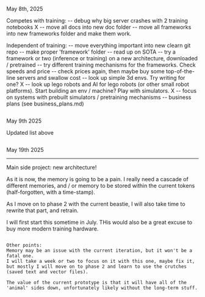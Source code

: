 May 8th, 2025

Competes with training:
 -- debug why big server crashes with 2 training notebooks
X -- move all docs into new doc folder
 -- move all frameworks into new frameworks folder and make them work.

Independent of training:
 -- move everything important into new clearn git repo
 -- make proper 'framework' folder
 -- read up on SOTA
 -- try a framework or two (inference or training) on a new architecture, downloaded / pretrained
 -- try different training mechanisms for the frameworks. Check speeds and price
    -- check prices again, then maybe buy some top-of-the-line servers and swallow cost
 -- look up simple 3d envs. Try writing for one?
X -- look up lego robots and AI for lego robots (or other small robot platforms). Start building an env / machine? Play with simulators.
X    -- focus on systems with prebuilt simulators / pretraining mechanisms
 -- business plans (see business_plans.md)

~~~~~~~~~~~~~~~~~~~~~~~~~~~~~~~~~~~~~~~~~~~~~~~~~
~~~~~~~~~~~~~~~~~~~~~~~~~~~~~~~~~~~~~~~~~~~~~~~~~

May 9th 2025

Updated list above

~~~~~~~~~~~~~~~~~~~~~~~~~~~~~~~~~~~~~~~~~~~~~~~~~
~~~~~~~~~~~~~~~~~~~~~~~~~~~~~~~~~~~~~~~~~~~~~~~~~

May 19th 2025

******
Main side project: new architecture!

As it is now, the memory is going to be a pain.
I really need a cascade of different memories, and / or memory to be stored within the current tokens (half-forgotten, with a time-stamp).

As I move on to phase 2 with the current beastie, I will also take time to rewrite that part, and retrain.

I will first start this sometime in July.
THis would also be a great excuse to buy more modern training hardware.

~~~~~~~~

Other points:
Memory may be an issue with the current iteration, but it won't be a fatal one.
I will take a week or two to focus on it with this one, maybe fix it, but mostly I will move on to phase 2 and learn to use the crutches (saved text and vector files).

The value of the current prototype is that it will have all of the 'animal' sides down, unfortunately likely without the long-term stuff.

